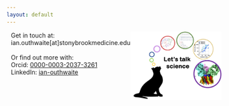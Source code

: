 ```yaml
---
layout: default
---
```


<div style="display:flex">
     <div style="flex:1;padding-left:10px;">
          Get in touch at: ian.outhwaite[at]stonybrookmedicine.edu <br><br>
	  Or find out more with: <br>       
	  Orcid: <a href = "https://orcid.org/0000-0003-2037-3261"> 0000-0003-2037-3261 </a> <br> 
	  LinkedIn: <a href = "https://www.linkedin.com/in/ian-outhwaite"> ian-outhwaite </a>
     </div>
     <div style="flex:1;padding-right:10px;">
          <img src="assets/talkcolor.png" width="350">
     </div>




